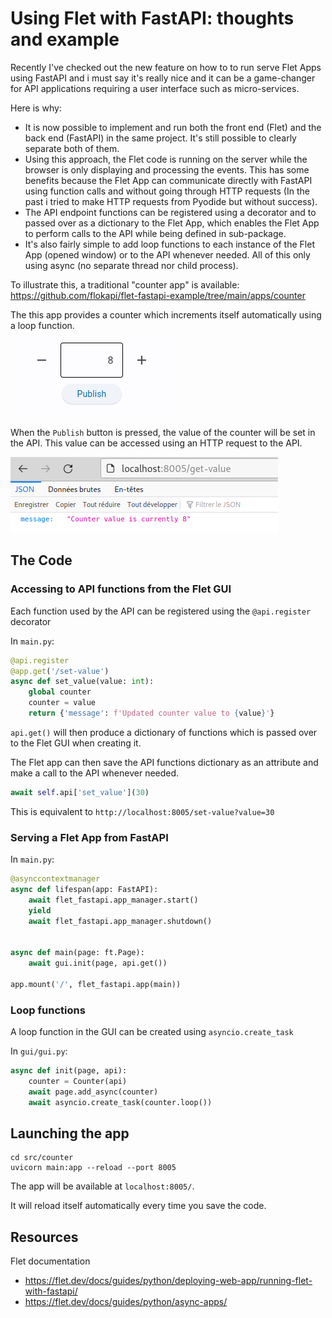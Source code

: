 # Using Flet with FastAPI: thoughts and example

Recently I've checked out the new feature on how to to run serve Flet Apps using FastAPI and i must say it's really nice and it can be a game-changer for API applications requiring a user interface such as micro-services.

Here is why:

- It is now possible to implement and run both the front end  (Flet) and the back end (FastAPI) in the same project. It's still  possible to clearly separate both of them.
- Using this approach, the Flet code is running on the server while the browser is only displaying and processing the events. This has some benefits because the Flet App can communicate directly with  FastAPI using function calls and without going through HTTP requests (In the past i tried to make HTTP requests from Pyodide but without  success).
- The API endpoint functions can be registered using a decorator and to passed over as a dictionary to the Flet App, which enables the Flet App to perform calls to the API while being defined in sub-package.
- It's also fairly simple to add loop functions to each instance of the Flet App (opened window) or to the API whenever needed. All of this only using async (no separate thread nor child process).



To illustrate this, a traditional "counter app" is available: https://github.com/flokapi/flet-fastapi-example/tree/main/apps/counter

The this app provides a counter which increments itself automatically using a loop function. 

![](./doc/counter.png)

When the `Publish` button is pressed, the value of the counter will be set in the API. This value can be accessed using an HTTP request to the API.

![](./doc/api_request.png)

## The Code

### Accessing to API functions from the Flet GUI

Each function used by the API can be registered using the  `@api.register` decorator

In `main.py`:

```python
@api.register
@app.get('/set-value')
async def set_value(value: int):
    global counter
    counter = value
    return {'message': f'Updated counter value to {value}'}
```

`api.get()` will then produce a dictionary of functions which is passed over to the Flet GUI when creating it.

The Flet app can then save the API functions dictionary as an attribute and make a call to the API whenever needed.

```python
await self.api['set_value'](30)
```

This is equivalent to `http://localhost:8005/set-value?value=30`



### Serving a Flet App from FastAPI

In `main.py`:

```python
@asynccontextmanager
async def lifespan(app: FastAPI):
    await flet_fastapi.app_manager.start()
    yield
    await flet_fastapi.app_manager.shutdown()


async def main(page: ft.Page):
    await gui.init(page, api.get())

app.mount('/', flet_fastapi.app(main))
```



### Loop functions

A loop function in the GUI can be created using `asyncio.create_task` 

In `gui/gui.py`:

```python
async def init(page, api):
    counter = Counter(api)
    await page.add_async(counter)
    await asyncio.create_task(counter.loop())
```





## Launching the app

```
cd src/counter
uvicorn main:app --reload --port 8005
```

The app will be available at `localhost:8005/`.

It will reload itself automatically every time you save the code.



## Resources

Flet documentation

- https://flet.dev/docs/guides/python/deploying-web-app/running-flet-with-fastapi/
- https://flet.dev/docs/guides/python/async-apps/

